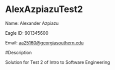 # AlexAzpiazuTest2

Name: Alexander Azpiazu

Eagle ID: 901345600

Email: aa25160@georgiasouthern.edu

#Description

Solution for Test 2 of Intro to Software Engineering

